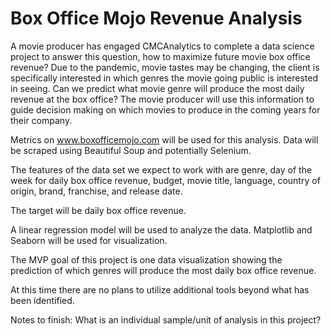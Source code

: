 # Box Office Mojo Revenue Analysis

A movie producer has engaged CMCAnalytics to complete a data science project to answer this question, how to maximize future movie box office revenue?  Due to the pandemic, movie tastes may be changing, the client is specifically interested in which genres the movie going public is interested in seeing. Can we predict what movie genre will produce the most daily revenue at the box office?  The movie producer will use this information to guide decision making on which movies to produce in the coming years for their company. 

Metrics on www.boxofficemojo.com will be used for this analysis.  Data will be scraped using Beautiful Soup and potentially Selenium.  

The features of the data set we expect to work with are genre, day of the week for daily box office revenue, budget, movie title, language, country of origin, brand, franchise, and release date. 

The target will be daily box office revenue.

A linear regression model will be used to analyze the data.  Matplotlib and Seaborn will be used for visualization.

The MVP goal of this project is one data visualization showing the prediction of which genres will produce the most daily box office revenue.

At this time there are no plans to utilize additional tools beyond what has been identified.  

Notes to finish:
What is an individual sample/unit of analysis in this project?


